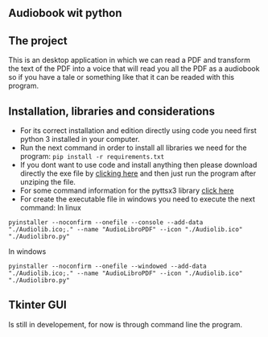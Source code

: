 ## Audiobook wit python

## The project
This is an desktop application in which we can read a PDF and transform the text of the PDF into 
a voice that will read you all the PDF as a audiobook so if you have a tale or something like that 
it can be readed with this program.

## Installation, libraries and considerations
- For its correct installation and edition directly using code you need first python 3 installed in your computer.
- Run the next command in order to install all libraries we need for the program:
```pip install -r requirements.txt```
- If you dont want to use code and install anything then please download directly the exe file by [clicking here]() and 
then just run the program after unziping the file.
- For some command information for the pyttsx3 library [click here](https://ichi.pro/es/construye-tu-propio-audiolibro-en-7-lineas-de-codigo-python-210934534284465)
- For create the executable file in windows you need to execute the next command:
In linux
```
pyinstaller --noconfirm --onefile --console --add-data "./Audiolib.ico;." --name "AudioLibroPDF" --icon "./Audiolib.ico" "./Audiolibro.py"
```
In windows
```
pyinstaller --noconfirm --onefile --windowed --add-data "./Audiolib.ico;." --name "AudioLibroPDF" --icon "./Audiolib.ico" "./Audiolibro.py"
```

## Tkinter GUI
Is still in developement, for now is through command line the program.

